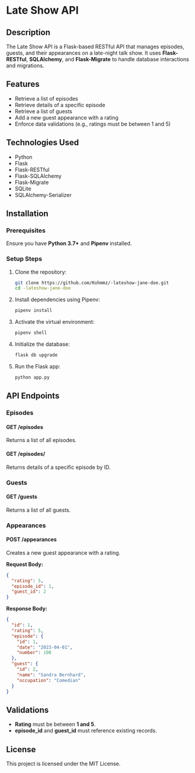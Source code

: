 # Late Show API

## Description
The Late Show API is a Flask-based RESTful API that manages episodes, guests, and their appearances on a late-night talk show. It uses **Flask-RESTful**, **SQLAlchemy**, and **Flask-Migrate** to handle database interactions and migrations.

## Features
- Retrieve a list of episodes
- Retrieve details of a specific episode
- Retrieve a list of guests
- Add a new guest appearance with a rating
- Enforce data validations (e.g., ratings must be between 1 and 5)

## Technologies Used
- Python
- Flask
- Flask-RESTful
- Flask-SQLAlchemy
- Flask-Migrate
- SQLite
- SQLAlchemy-Serializer

## Installation
### Prerequisites
Ensure you have **Python 3.7+** and **Pipenv** installed.

### Setup Steps
1. Clone the repository:
   ```sh
   git clone https://github.com/Kohmmz/-lateshow-jane-doe.git
   cd -lateshow-jane-doe
   ```
2. Install dependencies using Pipenv:
   ```sh
   pipenv install
   ```
3. Activate the virtual environment:
   ```sh
   pipenv shell
   ```
4. Initialize the database:
   ```sh
   flask db upgrade
   ```
5. Run the Flask app:
   ```sh
   python app.py
   ```

## API Endpoints
### **Episodes**
#### **GET /episodes**
Returns a list of all episodes.

#### **GET /episodes/<id>**
Returns details of a specific episode by ID.

### **Guests**
#### **GET /guests**
Returns a list of all guests.

### **Appearances**
#### **POST /appearances**
Creates a new guest appearance with a rating.

**Request Body:**
```json
{
  "rating": 5,
  "episode_id": 1,
  "guest_id": 2
}
```

**Response Body:**
```json
{
  "id": 1,
  "rating": 5,
  "episode": {
    "id": 1,
    "date": "2023-04-01",
    "number": 100
  },
  "guest": {
    "id": 2,
    "name": "Sandra Bernhard",
    "occupation": "Comedian"
  }
}
```

## Validations
- **Rating** must be between **1 and 5**.
- **episode_id** and **guest_id** must reference existing records.

## License
This project is licensed under the MIT License.

